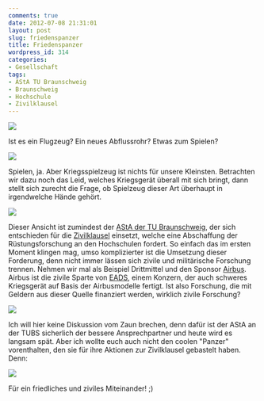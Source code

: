 ```yaml
---
comments: true
date: 2012-07-08 21:31:01
layout: post
slug: friedenspanzer
title: Friedenspanzer
wordpress_id: 314
categories:
- Gesellschaft
tags:
- AStA TU Braunschweig
- Braunschweig
- Hochschule
- Zivilklausel
---
```


[![](https://lh6.googleusercontent.com/-1InXnP0ocSY/T_nJ0emzz0I/AAAAAAAAA6E/DRL5kSbP9zc/s400/DSC04466.JPG)](https://lh6.googleusercontent.com/-1InXnP0ocSY/T_nJ0emzz0I/AAAAAAAAA6E/DRL5kSbP9zc/s2048/DSC04466.JPG)

Ist es ein Flugzeug? Ein neues Abflussrohr? Etwas zum Spielen?

[![](https://lh4.googleusercontent.com/-GLmRtM9xTYM/T_nJ0rzE8VI/AAAAAAAAA6I/qTMaIuDeGEk/s400/DSC04465.JPG)](https://lh4.googleusercontent.com/-GLmRtM9xTYM/T_nJ0rzE8VI/AAAAAAAAA6I/qTMaIuDeGEk/s2048/DSC04465.JPG)

Spielen, ja. Aber Kriegsspielzeug ist nichts für unsere Kleinsten. Betrachten wir dazu noch das Leid, welches Kriegsgerät überall mit sich bringt, dann stellt sich zurecht die Frage, ob Spielzeug dieser Art überhaupt in irgendwelche Hände gehört.

[![](https://lh5.googleusercontent.com/-fscR9ftVK7A/T_nJkUS2usI/AAAAAAAAA5E/x2HL0w4UGL4/s400/DSC04459.JPG)](https://lh5.googleusercontent.com/-fscR9ftVK7A/T_nJkUS2usI/AAAAAAAAA5E/x2HL0w4UGL4/s2048/DSC04459.JPG)

Dieser Ansicht ist zumindest der [AStA der TU Braunschweig](http://www.asta.tu-bs.de/), der sich entschieden für die [Zivilklausel](http://de.wikipedia.org/wiki/Zivilklausel) einsetzt, welche eine Abschaffung der Rüstungsforschung an den Hochschulen fordert. So einfach das im ersten Moment klingen mag, umso komplizierter ist die Umsetzung dieser Forderung, denn nicht immer lässen sich zivile und militärische Forschung trennen. Nehmen wir mal als Beispiel Drittmittel und den Sponsor [Airbus](http://de.wikipedia.org/wiki/Airbus). Airbus ist die zivile Sparte von [EADS](http://de.wikipedia.org/wiki/EADS), einem Konzern, der auch schweres Kriegsgerät auf Basis der Airbusmodelle fertigt. Ist also Forschung, die mit Geldern aus dieser Quelle finanziert werden, wirklich zivile Forschung?

[![](https://lh4.googleusercontent.com/-6Zqx2Gsh6Zw/T_nJtPH-JYI/AAAAAAAAA5c/vFaDGkar00Q/s400/DSC04462.JPG)](https://lh4.googleusercontent.com/-6Zqx2Gsh6Zw/T_nJtPH-JYI/AAAAAAAAA5c/vFaDGkar00Q/s2048/DSC04462.JPG)

Ich will hier keine Diskussion vom Zaun brechen, denn dafür ist der AStA an der TUBS sicherlich der bessere Ansprechpartner und heute wird es langsam spät. Aber ich wollte euch auch nicht den coolen "Panzer" vorenthalten, den sie für ihre Aktionen zur Zivilklausel gebastelt haben. Denn:

[![](https://lh3.googleusercontent.com/-dtuMdQMIwz0/T_nJmsZXLfI/AAAAAAAAA6M/6AZSYoNq3HA/s400/DSC04461.JPG)](https://lh3.googleusercontent.com/-dtuMdQMIwz0/T_nJmsZXLfI/AAAAAAAAA6M/6AZSYoNq3HA/s2048/DSC04461.JPG)

Für ein friedliches und ziviles Miteinander! ;)
